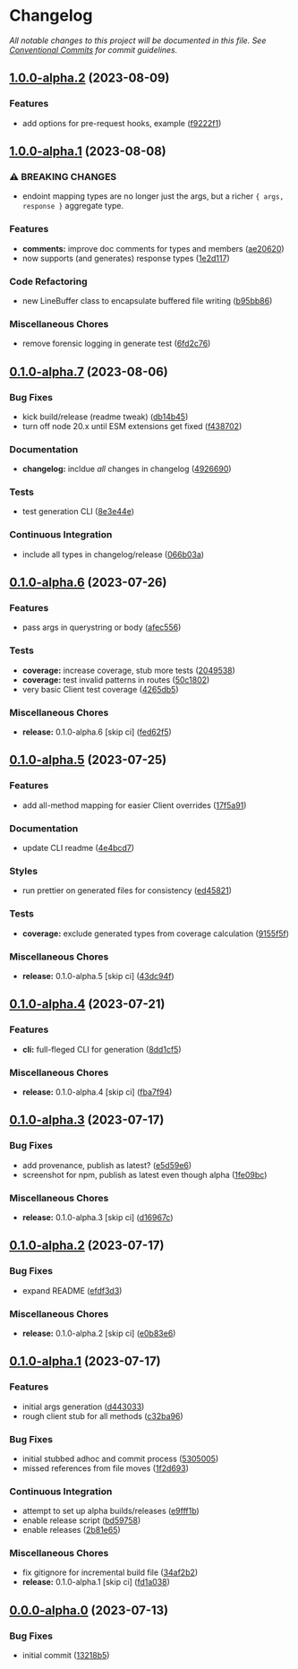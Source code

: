 # Changelog

_All notable changes to this project will be documented in this file. See [Conventional Commits](https://www.conventionalcommits.org/) for commit guidelines._


## [1.0.0-alpha.2](https://github.com/JaredReisinger/wordpressed/compare/v1.0.0-alpha.1...v1.0.0-alpha.2) (2023-08-09)


### Features

* add options for pre-request hooks, example ([f9222f1](https://github.com/JaredReisinger/wordpressed/commit/f9222f16759b6665afd14681ff1612cfb9b76882))

## [1.0.0-alpha.1](https://github.com/JaredReisinger/wordpressed/compare/v0.1.0-alpha.7...v1.0.0-alpha.1) (2023-08-08)


### ⚠ BREAKING CHANGES

* endoint mapping types are no longer just the args,
but a richer `{ args, response }` aggregate type.

### Features

* **comments:** improve doc comments for types and members ([ae20620](https://github.com/JaredReisinger/wordpressed/commit/ae20620131495da8118fb48fb2285e5bcb07af8c))
* now supports (and generates) response types ([1e2d117](https://github.com/JaredReisinger/wordpressed/commit/1e2d117e608c5a3ba85b554c560ce8480a41520e))


### Code Refactoring

* new LineBuffer class to encapsulate buffered file writing ([b95bb86](https://github.com/JaredReisinger/wordpressed/commit/b95bb86490a323817d0325d141a0b47b31bae255))


### Miscellaneous Chores

* remove forensic logging in generate test ([6fd2c76](https://github.com/JaredReisinger/wordpressed/commit/6fd2c769bf8938d7a4b4ff647bab63eb82fbbf4a))

## [0.1.0-alpha.7](https://github.com/JaredReisinger/wordpressed/compare/v0.1.0-alpha.6...v0.1.0-alpha.7) (2023-08-06)


### Bug Fixes

* kick build/release (readme tweak) ([db14b45](https://github.com/JaredReisinger/wordpressed/commit/db14b4516c90a451aaf54bff6cfc5ef5b0a8e315))
* turn off node 20.x until ESM extensions get fixed ([f438702](https://github.com/JaredReisinger/wordpressed/commit/f4387020539a6b465a37856f9df0c2ef1a4b77ea))


### Documentation

* **changelog:** incldue *all* changes in changelog ([4926690](https://github.com/JaredReisinger/wordpressed/commit/4926690ef8e1094c466a27a225bc9c2e3fd4ab65))


### Tests

* test generation CLI ([8e3e44e](https://github.com/JaredReisinger/wordpressed/commit/8e3e44efa3519ed3eaf8942dd0865623f6ab85f7))


### Continuous Integration

* include all types in changelog/release ([066b03a](https://github.com/JaredReisinger/wordpressed/commit/066b03a040184e5429028f75e57d5e08b007942f))

## [0.1.0-alpha.6](https://github.com/JaredReisinger/wordpressed/compare/v0.1.0-alpha.5...v0.1.0-alpha.6) (2023-07-26)

### Features

- pass args in querystring or body ([afec556](https://github.com/JaredReisinger/wordpressed/commit/afec556bbb497681b372dc0a02681dab9e042b72))

### Tests

- **coverage:** increase coverage, stub more tests ([2049538](https://github.com/JaredReisinger/wordpressed/commit/2049538b279f8a645e7f4591d51d5ece1801cecd))
- **coverage:** test invalid patterns in routes ([50c1802](https://github.com/JaredReisinger/wordpressed/commit/50c18025fd5b91a0791aead03b4b56bea0b64d72))
- very basic Client test coverage ([4265db5](https://github.com/JaredReisinger/wordpressed/commit/4265db5bbf06842b1941b5d471fe556d0c5a5ee1))

### Miscellaneous Chores

- **release:** 0.1.0-alpha.6 [skip ci] ([fed62f5](https://github.com/JaredReisinger/wordpressed/commit/fed62f530b0c863481d1225bc723a94345901099))

## [0.1.0-alpha.5](https://github.com/JaredReisinger/wordpressed/compare/v0.1.0-alpha.4...v0.1.0-alpha.5) (2023-07-25)

### Features

- add all-method mapping for easier Client overrides ([17f5a91](https://github.com/JaredReisinger/wordpressed/commit/17f5a91e1a1896f07b83af3c55fccbf6b1c7cc0f))

### Documentation

- update CLI readme ([4e4bcd7](https://github.com/JaredReisinger/wordpressed/commit/4e4bcd7f61af8fdc9ca0ee0acfe9af554a5eb76a))

### Styles

- run prettier on generated files for consistency ([ed45821](https://github.com/JaredReisinger/wordpressed/commit/ed458219699aa2e203247b19ab2f1302a439e808))

### Tests

- **coverage:** exclude generated types from coverage calculation ([9155f5f](https://github.com/JaredReisinger/wordpressed/commit/9155f5f9bf5086ae53089fe49d204baae6f4b39c))

### Miscellaneous Chores

- **release:** 0.1.0-alpha.5 [skip ci] ([43dc94f](https://github.com/JaredReisinger/wordpressed/commit/43dc94fa8666c49a565d2b183ab2a7469af3ba86))

## [0.1.0-alpha.4](https://github.com/JaredReisinger/wordpressed/compare/v0.1.0-alpha.3...v0.1.0-alpha.4) (2023-07-21)

### Features

- **cli:** full-fleged CLI for generation ([8dd1cf5](https://github.com/JaredReisinger/wordpressed/commit/8dd1cf5b4c56056f2ad2ad86eadc52a8bc3a267a))

### Miscellaneous Chores

- **release:** 0.1.0-alpha.4 [skip ci] ([fba7f94](https://github.com/JaredReisinger/wordpressed/commit/fba7f9467a12774d965d963237b4ec000136dbe3))

## [0.1.0-alpha.3](https://github.com/JaredReisinger/wordpressed/compare/v0.1.0-alpha.2...v0.1.0-alpha.3) (2023-07-17)

### Bug Fixes

- add provenance, publish as latest? ([e5d59e6](https://github.com/JaredReisinger/wordpressed/commit/e5d59e67c55f76fccb1dffbe18ba4a941655e83a))
- screenshot for npm, publish as latest even though alpha ([1fe09bc](https://github.com/JaredReisinger/wordpressed/commit/1fe09bc3077fb752e2f855782ec363c88af11e02))

### Miscellaneous Chores

- **release:** 0.1.0-alpha.3 [skip ci] ([d16967c](https://github.com/JaredReisinger/wordpressed/commit/d16967c3ba71601939a7f6261ac526fb552a2708))

## [0.1.0-alpha.2](https://github.com/JaredReisinger/wordpressed/compare/v0.1.0-alpha.1...v0.1.0-alpha.2) (2023-07-17)

### Bug Fixes

- expand README ([efdf3d3](https://github.com/JaredReisinger/wordpressed/commit/efdf3d37d8f057b0cf860a39c5509c087dffc9dc))

### Miscellaneous Chores

- **release:** 0.1.0-alpha.2 [skip ci] ([e0b83e6](https://github.com/JaredReisinger/wordpressed/commit/e0b83e6033b72c4d53995c5b2fa7c9bd82d8cc2a))

## [0.1.0-alpha.1](https://github.com/JaredReisinger/wordpressed/compare/v0.0.0-alpha.0...v0.1.0-alpha.1) (2023-07-17)

### Features

- initial args generation ([d443033](https://github.com/JaredReisinger/wordpressed/commit/d443033bf776ebf811893e6795708af8614e1b7a))
- rough client stub for all methods ([c32ba96](https://github.com/JaredReisinger/wordpressed/commit/c32ba96a7389d8cdccd6ea12774a7ba6d7fdc0c8))

### Bug Fixes

- initial stubbed adhoc and commit process ([5305005](https://github.com/JaredReisinger/wordpressed/commit/5305005f105b3a65d60575f28d0900fbf9b4eed0))
- missed references from file moves ([1f2d693](https://github.com/JaredReisinger/wordpressed/commit/1f2d693b322b2abca1f95aa9447f98f0dfd4b606))

### Continuous Integration

- attempt to set up alpha builds/releases ([e9fff1b](https://github.com/JaredReisinger/wordpressed/commit/e9fff1bb1e629422715f4489fd1c4fa5e4c26a9d))
- enable release script ([bd59758](https://github.com/JaredReisinger/wordpressed/commit/bd59758ed374d5bc7fc07e63b80b7035a3ef2960))
- enable releases ([2b81e65](https://github.com/JaredReisinger/wordpressed/commit/2b81e650636aaf7fe8d4a4e3d9b070a3e2754ef4))

### Miscellaneous Chores

- fix gitignore for incremental build file ([34af2b2](https://github.com/JaredReisinger/wordpressed/commit/34af2b288614b35e2a5e3d0ceb680248dbf4a655))
- **release:** 0.1.0-alpha.1 [skip ci] ([fd1a038](https://github.com/JaredReisinger/wordpressed/commit/fd1a0380c894930b0bd3c9cf206c9249a41e1f36))

## [0.0.0-alpha.0](https://github.com/JaredReisinger/wordpressed/compare/v0.0.0...v0.0.0-alpha.0) (2023-07-13)

### Bug Fixes

- initial commit ([13218b5](https://github.com/JaredReisinger/wordpressed/commit/13218b5c2ac6d6deac852f9acbf8046a1448fb57))
